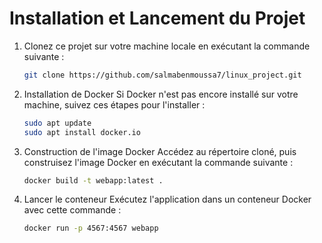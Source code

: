 # Installation et Lancement du Projet
1. Clonez ce projet sur votre machine locale en exécutant la commande suivante :
   ```bash
   git clone https://github.com/salmabenmoussa7/linux_project.git
   ```
2. Installation de Docker
Si Docker n'est pas encore installé sur votre machine, suivez ces étapes pour l'installer :
   ```bash
   sudo apt update
   sudo apt install docker.io
   ```
3. Construction de l'image Docker
Accédez au répertoire cloné, puis construisez l'image Docker en exécutant la commande suivante :
   ```bash
   docker build -t webapp:latest .
   ```
4. Lancer le conteneur
Exécutez l'application dans un conteneur Docker avec cette commande :
   ```bash
   docker run -p 4567:4567 webapp
   ```
